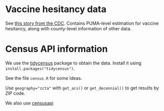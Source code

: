 # Vaccine hesitancy data
See [this story from the CDC](https://data.cdc.gov/stories/s/Vaccine-Hesitancy-for-COVID-19/cnd2-a6zw).
Contains PUMA-level estimation for vaccine hesitancy, along with county-level information of other data.

# Census API information

We use the [tidycensus](https://walker-data.com/tidycensus/index.html) package to obtain the data.
Install it using `install.packages("tidycensus")`.

See the file `census.R` for some ideas.

Use `geography="zcta"` with `get_acs()` or `get_decennial()` to get results by ZIP code.

We also use [censusapi](https://www.hrecht.com/censusapi/)
